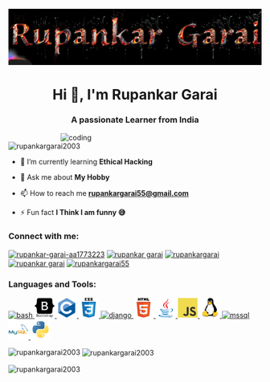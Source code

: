 ![logo](https://github.com/RupankarGarai2003/RupankarGarai2003/blob/main/Banner.jpg)

<h1 align="center">Hi 👋, I'm Rupankar Garai</h1>
<h3 align="center">A passionate Learner from India</h3>

<img align="right" alt="coding" width="400" src="https://media.tenor.com/rePDfDWO3XoAAAAd/hacking.gif">

<p align="left"> <img src="https://komarev.com/ghpvc/?username=rupankargarai2003&label=Profile%20views&color=0e75b6&style=flat" alt="rupankargarai2003" /> </p>

- 🌱 I’m currently learning **Ethical Hacking**

- 💬 Ask me about **My Hobby**

- 📫 How to reach me **rupankargarai55@gmail.com**

- ⚡ Fun fact **I Think I am funny 😅**

<h3 align="left">Connect with me:</h3>
<p align="left">
<a href="https://linkedin.com/in/rupankar-garai-aa1773223" target="blank"><img align="center" src="https://raw.githubusercontent.com/rahuldkjain/github-profile-readme-generator/master/src/images/icons/Social/linked-in-alt.svg" alt="rupankar-garai-aa1773223" height="30" width="40" /></a>
<a href="https://fb.com/rupankar garai" target="blank"><img align="center" src="https://raw.githubusercontent.com/rahuldkjain/github-profile-readme-generator/master/src/images/icons/Social/facebook.svg" alt="rupankar garai" height="30" width="40" /></a>
<a href="https://instagram.com/rupankargarai" target="blank"><img align="center" src="https://raw.githubusercontent.com/rahuldkjain/github-profile-readme-generator/master/src/images/icons/Social/instagram.svg" alt="rupankargarai" height="30" width="40" /></a>
<a href="https://www.youtube.com/c/rupankar garai" target="blank"><img align="center" src="https://raw.githubusercontent.com/rahuldkjain/github-profile-readme-generator/master/src/images/icons/Social/youtube.svg" alt="rupankar garai" height="30" width="40" /></a>
<a href="https://www.hackerrank.com/rupankargarai55" target="blank"><img align="center" src="https://raw.githubusercontent.com/rahuldkjain/github-profile-readme-generator/master/src/images/icons/Social/hackerrank.svg" alt="rupankargarai55" height="30" width="40" /></a>
</p>

<h3 align="left">Languages and Tools:</h3>
<p align="left"> <a href="https://www.gnu.org/software/bash/" target="_blank" rel="noreferrer"> <img src="https://www.vectorlogo.zone/logos/gnu_bash/gnu_bash-icon.svg" alt="bash" width="40" height="40"/> </a> <a href="https://getbootstrap.com" target="_blank" rel="noreferrer"> <img src="https://raw.githubusercontent.com/devicons/devicon/master/icons/bootstrap/bootstrap-plain-wordmark.svg" alt="bootstrap" width="40" height="40"/> </a> <a href="https://www.cprogramming.com/" target="_blank" rel="noreferrer"> <img src="https://raw.githubusercontent.com/devicons/devicon/master/icons/c/c-original.svg" alt="c" width="40" height="40"/> </a> <a href="https://www.w3schools.com/css/" target="_blank" rel="noreferrer"> <img src="https://raw.githubusercontent.com/devicons/devicon/master/icons/css3/css3-original-wordmark.svg" alt="css3" width="40" height="40"/> </a> <a href="https://www.djangoproject.com/" target="_blank" rel="noreferrer"> <img src="https://cdn.worldvectorlogo.com/logos/django.svg" alt="django" width="40" height="40"/> </a> <a href="https://www.w3.org/html/" target="_blank" rel="noreferrer"> <img src="https://raw.githubusercontent.com/devicons/devicon/master/icons/html5/html5-original-wordmark.svg" alt="html5" width="40" height="40"/> </a> <a href="https://www.java.com" target="_blank" rel="noreferrer"> <img src="https://raw.githubusercontent.com/devicons/devicon/master/icons/java/java-original.svg" alt="java" width="40" height="40"/> </a> <a href="https://developer.mozilla.org/en-US/docs/Web/JavaScript" target="_blank" rel="noreferrer"> <img src="https://raw.githubusercontent.com/devicons/devicon/master/icons/javascript/javascript-original.svg" alt="javascript" width="40" height="40"/> </a> <a href="https://www.linux.org/" target="_blank" rel="noreferrer"> <img src="https://raw.githubusercontent.com/devicons/devicon/master/icons/linux/linux-original.svg" alt="linux" width="40" height="40"/> </a> <a href="https://www.microsoft.com/en-us/sql-server" target="_blank" rel="noreferrer"> <img src="https://www.svgrepo.com/show/303229/microsoft-sql-server-logo.svg" alt="mssql" width="40" height="40"/> </a> <a href="https://www.mysql.com/" target="_blank" rel="noreferrer"> <img src="https://raw.githubusercontent.com/devicons/devicon/master/icons/mysql/mysql-original-wordmark.svg" alt="mysql" width="40" height="40"/> </a> <a href="https://www.python.org" target="_blank" rel="noreferrer"> <img src="https://raw.githubusercontent.com/devicons/devicon/master/icons/python/python-original.svg" alt="python" width="40" height="40"/> </a> </p>

<p><img align="left" src="https://github-readme-stats.vercel.app/api/top-langs?username=rupankargarai2003&show_icons=true&locale=en&layout=compact" alt="rupankargarai2003" /></p>

<p>&nbsp;<img align="center" src="https://github-readme-stats.vercel.app/api?username=rupankargarai2003&show_icons=true&locale=en" alt="rupankargarai2003" /></p>

<p><img align="center" src="https://github-readme-streak-stats.herokuapp.com/?user=rupankargarai2003&" alt="rupankargarai2003" /></p>
